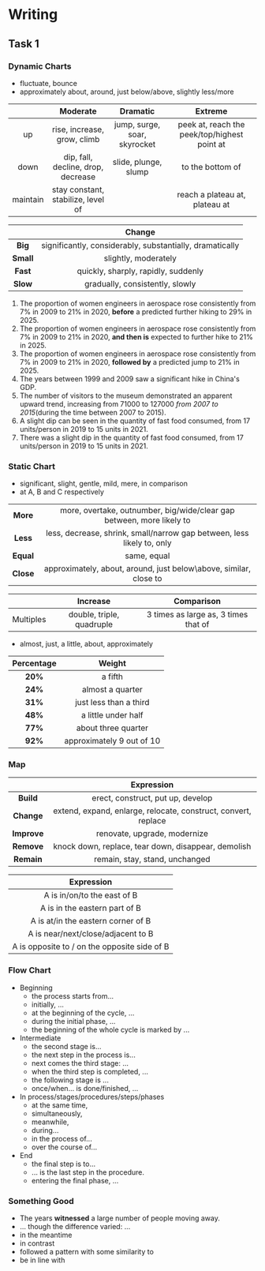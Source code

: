 # Writing

## Task 1

### Dynamic Charts

- fluctuate, bounce
- approximately about, around, just below/above, slightly less/more

|          |            **Moderate**            |         **Dramatic**         |                  **Extreme**                  |
| :------: | :--------------------------------: | :--------------------------: | :-------------------------------------------: |
|    up    |    rise, increase, grow, climb     | jump, surge, soar, skyrocket | peek at, reach the  peek/top/highest point at |
|   down   | dip, fall, decline, drop, decrease |     slide, plunge, slump     |               to the bottom of                |
| maintain | stay constant, stabilize, level of |                              |        reach a plateau at, plateau at         |

|           |                          Change                          |
| :-------: | :------------------------------------------------------: |
|  **Big**  | significantly, considerably, substantially, dramatically |
| **Small** |                   slightly, moderately                   |
| **Fast**  |           quickly, sharply, rapidly, suddenly            |
| **Slow**  |             gradually, consistently, slowly              |

1. The proportion of women engineers in aerospace rose consistently from 7% in 2009 to 21% in 2020, **before** a predicted further hiking to 29% in 2025.
2. The proportion of women engineers in aerospace rose consistently from 7% in 2009 to 21% in 2020, **and then is** expected to further hike to 21% in 2025.
3. The proportion of women engineers in aerospace rose consistently from 7% in 2009 to 21% in 2020, **followed by** a predicted jump to 21% in 2025.
4. The years between 1999 and 2009 saw a significant hike in China's GDP.
5. The number of visitors to the museum demonstrated an apparent upward trend, increasing from 71000 to 127000 *from 2007 to 2015*(during the time between 2007 to 2015).
6. A slight dip can be seen in the quantity of fast food consumed, from 17 units/person in 2019 to 15 units in 2021.
7. There was a slight dip in the quantity of fast food consumed, from 17 units/person in 2019 to 15 units in 2021.

### Static Chart

- significant, slight, gentle, mild, mere, in comparison
- at A, B and C respectively

|           |                                                                        |
| :-------: | :--------------------------------------------------------------------: |
| **More**  | more, overtake, outnumber, big/wide/clear gap between, more likely to  |
| **Less**  | less, decrease, shrink, small/narrow gap between, less likely to, only |
| **Equal** |                              same, equal                               |
| **Close** |   approximately, about, around, just below\above, similar, close to    |

|           |       **Increase**        |            **Comparison**            |
| :-------: | :-----------------------: | :----------------------------------: |
| Multiples | double, triple, quadruple | 3 times as large as, 3 times that of |

- almost, just, a little, about, approximately

| Percentage |          Weight           |
| :--------: | :-----------------------: |
|  **20%**   |          a fifth          |
|  **24%**   |     almost a quarter      |
|  **31%**   |  just less than a third   |
|  **48%**   |    a little under half    |
|  **77%**   |    about three quarter    |
|  **92%**   | approximately 9 out of 10 |

### Map

|             |                           Expression                           |
| :---------: | :------------------------------------------------------------: |
|  **Build**  |               erect, construct, put up, develop                |
| **Change**  | extend, expand, enlarge, relocate, construct, convert, replace |
| **Improve** |                  renovate, upgrade, modernize                  |
| **Remove**  |      knock down, replace, tear down, disappear, demolish       |
| **Remain**  |                 remain, stay, stand, unchanged                 |

|                  Expression                  |
| :------------------------------------------: |
|         A is in/on/to the east of B          |
|        A is in the eastern part of B         |
|      A is at/in the eastern corner of B      |
|      A is near/next/close/adjacent to B      |
| A is opposite to / on the opposite side of B |

### Flow Chart

- Beginning
  - the process starts from...
  - initially, ...
  - at the beginning of the cycle, ...
  - during the initial phase, ...
  - the beginning of the whole cycle is marked by ...
- Intermediate
  - the second stage is...
  - the next step in the process is...
  - next comes the third stage: ...
  - when the third step is completed, ...
  - the following stage is ...
  - once/when... is done/finished, ...
- In process/stages/procedures/steps/phases
  - at the same time,
  - simultaneously,
  - meanwhile,
  - during...
  - in the process of...
  - over the course of...
- End
  - the final step is to...
  - ... is the last step in the procedure.
  - entering the final phase, ...

### Something Good

- The years **witnessed** a large number of people moving away.
- ... though the difference varied: ...
- in the meantime
- in contrast
- followed a pattern with some similarity to
- be in line with
